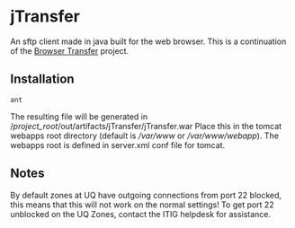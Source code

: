 #  jTransfer

An sftp client made in java built for the web browser.
This is a continuation of the [Browser Transfer](https://github.com/jack775544/browser-transfer) project.

Installation
------------
    ant
The resulting file will be generated in /_project_root_/out/artifacts/jTransfer/jTransfer.war
Place this in the tomcat webapps root directory (default is _/var/www_ or _/var/www/webapp_). The webapps root is defined in server.xml conf file for tomcat.

Notes
---
By default zones at UQ have outgoing connections from port 22 blocked, this means that this will not work on the normal settings! To get port 22 unblocked on the UQ Zones, contact the ITIG helpdesk for assistance.
